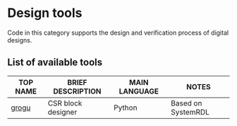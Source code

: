 # Design tools
Code in this category supports the design and verification process of digital designs.

## List of available tools
| TOP NAME | BRIEF DESCRIPTION | MAIN LANGUAGE | NOTES |
|-|-|-|-|
| [grogu](modules/tools/grogu.md) | CSR block designer | Python | Based on SystemRDL |

